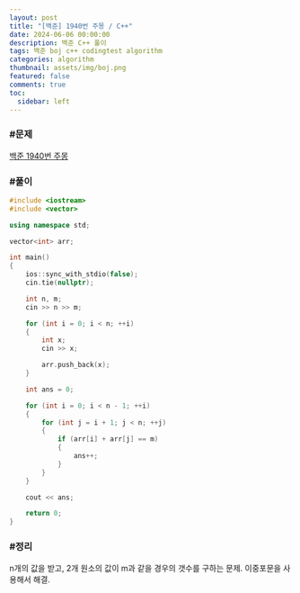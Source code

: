 ```yaml
---
layout: post
title: "[백준] 1940번 주몽 / C++"
date: 2024-06-06 00:00:00
description: 백준 C++ 풀이
tags: 백준 boj c++ codingtest algorithm
categories: algorithm
thumbnail: assets/img/boj.png
featured: false
comments: true
toc:
  sidebar: left
---
```


### #문제
[백준 1940번 주몽](https://www.acmicpc.net/problem/1940)

### #풀이
```c++
#include <iostream>
#include <vector>

using namespace std;

vector<int> arr;

int main()
{
	ios::sync_with_stdio(false);
	cin.tie(nullptr);

	int n, m;
	cin >> n >> m;

	for (int i = 0; i < n; ++i)
	{
		int x;
		cin >> x;

		arr.push_back(x);
	}

	int ans = 0;

	for (int i = 0; i < n - 1; ++i)
	{
		for (int j = i + 1; j < n; ++j)
		{
			if (arr[i] + arr[j] == m)
			{
				ans++;
			}
		}
	}

	cout << ans;

	return 0;
}
```

### #정리
n개의 값을 받고, 2개 원소의 값이 m과 같을 경우의 갯수를 구하는 문제. 이중포문을 사용해서 해결.